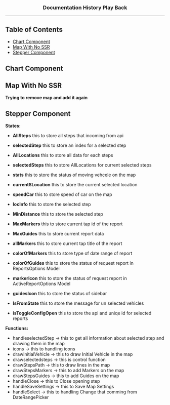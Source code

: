 <h3 align="center">Documentation History Play Back</h3>

---

## Table of Contents

- [Chart Component](#chart_cpm)
- [Map With No SSR](#MapWithNoSSR)
- [Stepper Component](#StepperComp)

## Chart Component <a name = "chart_cpm"></a>

## Map With No SSR <a name = "MapWithNoSSR"></a>

**Trying to remove map and add it again**

## Stepper Component <a name = "StepperComp"></a>

**States:**

- **AllSteps** this to store all steps that incoming from api
- **selectedStep** this to store an index for a selected step
- **AllLocations** this to store all data for each steps
- **selectedSteps** this to store AllLocations for current selected steps
- **stats** this to store the status of moving vehcele on the map
- **currentSLocation** this to store the current selected location
- **speedCar** this to store speed of car on the map
- **locInfo** this to store the selected step

- **MinDistance** this to store the selected step
- **MaxMarkers** this to store current tap id of the report
- **MaxGuides** this to store current report data
- **allMarkers** this to store current tap title of the report
- **colorOfMarkers** this to store type of date range of report
- **colorOfGuides** this to store the status of request report in ReportsOptions Model
- **markerIcon** this to store the status of request report in ActiveReportOptions Model
- **guidesIcon** this to store the status of sidebar
- **IsFromState** this to store the message for un selected vehicles
- **isToggleConfigOpen** this to store the api and uniqe id for selected reports

**Functions:**

- handleselectedStep -> this to get all information about selected step and drawing them in the map
- icons -> this to handling icons
- drawInitialVehicle -> this to draw Initial Vehicle in the map
- drawselectedsteps -> this is control function
- drawStepsPath -> this to draw lines in the map
- drawStepsMarkers -> this to add Markers on the map
- drawStepsGuides -> this to add Guides on the map
- handleClose -> this to Close opening step
- handleSaveSettings -> this to Save Map Settings
- handleSelect -> this to handling Change that comming from DateRangePicker
